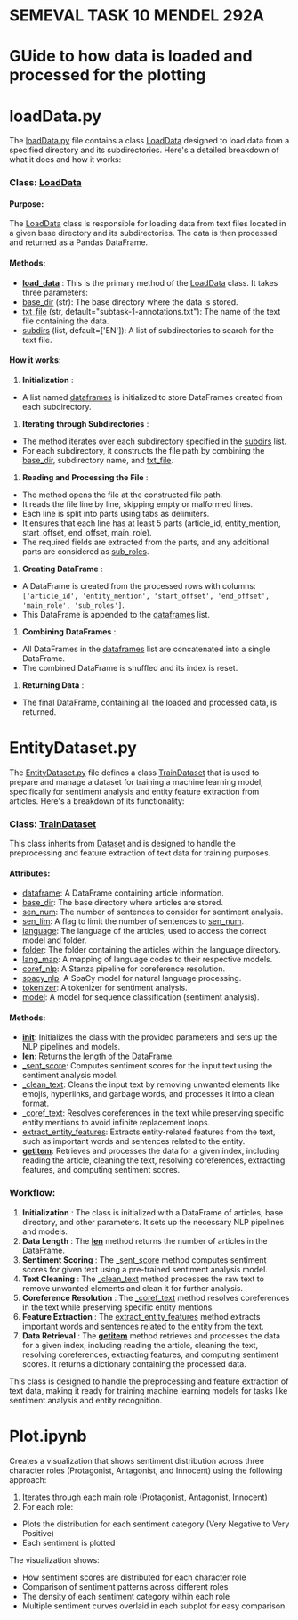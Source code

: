# SEMEVAL TASK 10 MENDEL 292A

# GUide to how data is loaded and processed for the plotting

# loadData.py

The [loadData.py]() file contains a class [LoadData]() designed to load data from a specified directory and its subdirectories. Here's a detailed breakdown of what it does and how it works:

### Class: [LoadData]()

#### Purpose:

The [LoadData]() class is responsible for loading data from text files located in a given base directory and its subdirectories. The data is then processed and returned as a Pandas DataFrame.

#### Methods:

- **[load_data]()** : This is the primary method of the [LoadData]() class. It takes three parameters:
- [base_dir]() (str): The base directory where the data is stored.
- [txt_file]() (str, default="subtask-1-annotations.txt"): The name of the text file containing the data.
- [subdirs]() (list, default=['EN']): A list of subdirectories to search for the text file.

#### How it works:

1. **Initialization** :

- A list named [dataframes]() is initialized to store DataFrames created from each subdirectory.

1. **Iterating through Subdirectories** :

- The method iterates over each subdirectory specified in the [subdirs]() list.
- For each subdirectory, it constructs the file path by combining the [base_dir](), subdirectory name, and [txt_file](vscode-file://vscode-app/Applications/Visual%20Studio%20Code.app/Contents/Resources/app/out/vs/code/electron-sandbox/workbench/workbench.html).

1. **Reading and Processing the File** :

- The method opens the file at the constructed file path.
- It reads the file line by line, skipping empty or malformed lines.
- Each line is split into parts using tabs as delimiters.
- It ensures that each line has at least 5 parts (article_id, entity_mention, start_offset, end_offset, main_role).
- The required fields are extracted from the parts, and any additional parts are considered as [sub_roles](vscode-file://vscode-app/Applications/Visual%20Studio%20Code.app/Contents/Resources/app/out/vs/code/electron-sandbox/workbench/workbench.html).

1. **Creating DataFrame** :

- A DataFrame is created from the processed rows with columns: `['article_id', 'entity_mention', 'start_offset', 'end_offset', 'main_role', 'sub_roles']`.
- This DataFrame is appended to the [dataframes](vscode-file://vscode-app/Applications/Visual%20Studio%20Code.app/Contents/Resources/app/out/vs/code/electron-sandbox/workbench/workbench.html) list.

1. **Combining DataFrames** :

- All DataFrames in the [dataframes](vscode-file://vscode-app/Applications/Visual%20Studio%20Code.app/Contents/Resources/app/out/vs/code/electron-sandbox/workbench/workbench.html) list are concatenated into a single DataFrame.
- The combined DataFrame is shuffled and its index is reset.

1. **Returning Data** :

- The final DataFrame, containing all the loaded and processed data, is returned.

# EntityDataset.py

The [EntityDataset.py](vscode-file://vscode-app/Applications/Visual%20Studio%20Code.app/Contents/Resources/app/out/vs/code/electron-sandbox/workbench/workbench.html) file defines a class [TrainDataset](vscode-file://vscode-app/Applications/Visual%20Studio%20Code.app/Contents/Resources/app/out/vs/code/electron-sandbox/workbench/workbench.html) that is used to prepare and manage a dataset for training a machine learning model, specifically for sentiment analysis and entity feature extraction from articles. Here's a breakdown of its functionality:

### Class: [TrainDataset](vscode-file://vscode-app/Applications/Visual%20Studio%20Code.app/Contents/Resources/app/out/vs/code/electron-sandbox/workbench/workbench.html)

This class inherits from [Dataset](vscode-file://vscode-app/Applications/Visual%20Studio%20Code.app/Contents/Resources/app/out/vs/code/electron-sandbox/workbench/workbench.html) and is designed to handle the preprocessing and feature extraction of text data for training purposes.

#### Attributes:

- [dataframe](vscode-file://vscode-app/Applications/Visual%20Studio%20Code.app/Contents/Resources/app/out/vs/code/electron-sandbox/workbench/workbench.html): A DataFrame containing article information.
- [base_dir](vscode-file://vscode-app/Applications/Visual%20Studio%20Code.app/Contents/Resources/app/out/vs/code/electron-sandbox/workbench/workbench.html): The base directory where articles are stored.
- [sen_num](vscode-file://vscode-app/Applications/Visual%20Studio%20Code.app/Contents/Resources/app/out/vs/code/electron-sandbox/workbench/workbench.html): The number of sentences to consider for sentiment analysis.
- [sen_lim](vscode-file://vscode-app/Applications/Visual%20Studio%20Code.app/Contents/Resources/app/out/vs/code/electron-sandbox/workbench/workbench.html): A flag to limit the number of sentences to [sen_num](vscode-file://vscode-app/Applications/Visual%20Studio%20Code.app/Contents/Resources/app/out/vs/code/electron-sandbox/workbench/workbench.html).
- [language](vscode-file://vscode-app/Applications/Visual%20Studio%20Code.app/Contents/Resources/app/out/vs/code/electron-sandbox/workbench/workbench.html): The language of the articles, used to access the correct model and folder.
- [folder](vscode-file://vscode-app/Applications/Visual%20Studio%20Code.app/Contents/Resources/app/out/vs/code/electron-sandbox/workbench/workbench.html): The folder containing the articles within the language directory.
- [lang_map](vscode-file://vscode-app/Applications/Visual%20Studio%20Code.app/Contents/Resources/app/out/vs/code/electron-sandbox/workbench/workbench.html): A mapping of language codes to their respective models.
- [coref_nlp](vscode-file://vscode-app/Applications/Visual%20Studio%20Code.app/Contents/Resources/app/out/vs/code/electron-sandbox/workbench/workbench.html): A Stanza pipeline for coreference resolution.
- [spacy_nlp](vscode-file://vscode-app/Applications/Visual%20Studio%20Code.app/Contents/Resources/app/out/vs/code/electron-sandbox/workbench/workbench.html): A SpaCy model for natural language processing.
- [tokenizer](vscode-file://vscode-app/Applications/Visual%20Studio%20Code.app/Contents/Resources/app/out/vs/code/electron-sandbox/workbench/workbench.html): A tokenizer for sentiment analysis.
- [model](vscode-file://vscode-app/Applications/Visual%20Studio%20Code.app/Contents/Resources/app/out/vs/code/electron-sandbox/workbench/workbench.html): A model for sequence classification (sentiment analysis).

#### Methods:

- [**init**](vscode-file://vscode-app/Applications/Visual%20Studio%20Code.app/Contents/Resources/app/out/vs/code/electron-sandbox/workbench/workbench.html): Initializes the class with the provided parameters and sets up the NLP pipelines and models.
- [**len**](vscode-file://vscode-app/Applications/Visual%20Studio%20Code.app/Contents/Resources/app/out/vs/code/electron-sandbox/workbench/workbench.html): Returns the length of the DataFrame.
- [\_sent_score](vscode-file://vscode-app/Applications/Visual%20Studio%20Code.app/Contents/Resources/app/out/vs/code/electron-sandbox/workbench/workbench.html): Computes sentiment scores for the input text using the sentiment analysis model.
- [\_clean_text](vscode-file://vscode-app/Applications/Visual%20Studio%20Code.app/Contents/Resources/app/out/vs/code/electron-sandbox/workbench/workbench.html): Cleans the input text by removing unwanted elements like emojis, hyperlinks, and garbage words, and processes it into a clean format.
- [\_coref_text](vscode-file://vscode-app/Applications/Visual%20Studio%20Code.app/Contents/Resources/app/out/vs/code/electron-sandbox/workbench/workbench.html): Resolves coreferences in the text while preserving specific entity mentions to avoid infinite replacement loops.
- [extract_entity_features](vscode-file://vscode-app/Applications/Visual%20Studio%20Code.app/Contents/Resources/app/out/vs/code/electron-sandbox/workbench/workbench.html): Extracts entity-related features from the text, such as important words and sentences related to the entity.
- [**getitem**](vscode-file://vscode-app/Applications/Visual%20Studio%20Code.app/Contents/Resources/app/out/vs/code/electron-sandbox/workbench/workbench.html): Retrieves and processes the data for a given index, including reading the article, cleaning the text, resolving coreferences, extracting features, and computing sentiment scores.

### Workflow:

1. **Initialization** : The class is initialized with a DataFrame of articles, base directory, and other parameters. It sets up the necessary NLP pipelines and models.
2. **Data Length** : The [**len**](vscode-file://vscode-app/Applications/Visual%20Studio%20Code.app/Contents/Resources/app/out/vs/code/electron-sandbox/workbench/workbench.html) method returns the number of articles in the DataFrame.
3. **Sentiment Scoring** : The [\_sent_score](vscode-file://vscode-app/Applications/Visual%20Studio%20Code.app/Contents/Resources/app/out/vs/code/electron-sandbox/workbench/workbench.html) method computes sentiment scores for given text using a pre-trained sentiment analysis model.
4. **Text Cleaning** : The [\_clean_text](vscode-file://vscode-app/Applications/Visual%20Studio%20Code.app/Contents/Resources/app/out/vs/code/electron-sandbox/workbench/workbench.html) method processes the raw text to remove unwanted elements and clean it for further analysis.
5. **Coreference Resolution** : The [\_coref_text](vscode-file://vscode-app/Applications/Visual%20Studio%20Code.app/Contents/Resources/app/out/vs/code/electron-sandbox/workbench/workbench.html) method resolves coreferences in the text while preserving specific entity mentions.
6. **Feature Extraction** : The [extract_entity_features](vscode-file://vscode-app/Applications/Visual%20Studio%20Code.app/Contents/Resources/app/out/vs/code/electron-sandbox/workbench/workbench.html) method extracts important words and sentences related to the entity from the text.
7. **Data Retrieval** : The [**getitem**](vscode-file://vscode-app/Applications/Visual%20Studio%20Code.app/Contents/Resources/app/out/vs/code/electron-sandbox/workbench/workbench.html) method retrieves and processes the data for a given index, including reading the article, cleaning the text, resolving coreferences, extracting features, and computing sentiment scores. It returns a dictionary containing the processed data.

This class is designed to handle the preprocessing and feature extraction of text data, making it ready for training machine learning models for tasks like sentiment analysis and entity recognition.

# Plot.ipynb

Creates a visualization that shows sentiment distribution across three character roles (Protagonist, Antagonist, and Innocent) using the following approach:

1. Iterates through each main role (Protagonist, Antagonist, Innocent)
2. For each role:

- Plots the distribution for each sentiment category (Very Negative to Very Positive)
- Each sentiment is plotted

The visualization shows:

- How sentiment scores are distributed for each character role
- Comparison of sentiment patterns across different roles
- The density of each sentiment category within each role
- Multiple sentiment curves overlaid in each subplot for easy comparison

